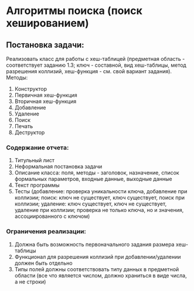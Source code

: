 # Алгоритмы поиска (поиск хешированием)

## Постановка задачи:

Реализовать класс для работы с хеш-таблицей (предметная область -
соответствует заданию 1.3; ключ - составной, вид хеш-таблицы, метод разрешения коллизий, хеш-функция -
см. свой вариант задания).
Методы:
1. Конструктор
2. Первичная хеш-функция
3. Вторичная хеш-функция
4. Добавление
5. Удаление
6. Поиск
7. Печать
8. Деструктор

### Содержание отчета:

1. Титульный лист
2. Неформальная постановка задачи
3. Описание класса: поля, методы - заголовок, назначение, список формальных параметров, входные данные, выходные данные
4. Текст программы
5. Тесты (добавление: проверка уникальности ключа, добавление при коллизии; поиск: ключ не существует, ключ существует, поиск при коллизии; удаление: ключ существует, ключ не существует, удаление при коллизии; проверка не только ключа, но и значения, ассоциированного
 с ключом)

### Ограничения реализации:

1. Должна быть возможность первоначального задания размера хеш-таблицы
2. Функционал для разрешения коллизий при добавлении/удалении должен быть отдельно
3. Типы полей должны соответствовать типу данных в предметной области (все что является числом, должно храниться в виде числа, а не строки)
